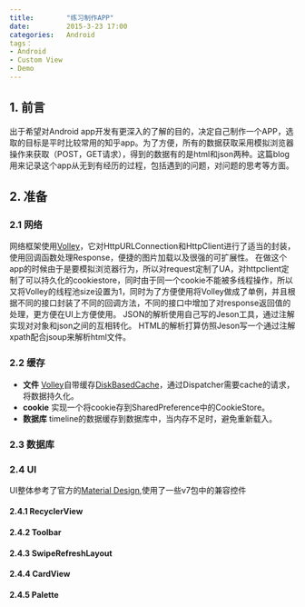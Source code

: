 ```yaml
---
title:        "练习制作APP"
date:         2015-3-23 17:00
categories:   Android
tags：
- Android
- Custom View
- Demo
---
```


## 1. 前言

出于希望对Android app开发有更深入的了解的目的，决定自己制作一个APP，选取的目标是平时比较常用的知乎app。为了方便，所有的数据获取采用模拟浏览器操作来获取（POST，GET请求），得到的数据有的是html和json两种。这篇blog用来记录这个app从无到有经历的过程，包括遇到的问题，对问题的思考等方面。

<!--more-->

## 2. 准备

### 2.1 网络
网络框架使用[Volley][1]，它对HttpURLConnection和HttpClient进行了适当的封装，使用回调函数处理Response，便捷的图片加载以及很强的可扩展性。
在做这个app的时候由于是要模拟浏览器行为，所以对request定制了UA，对httpclient定制了可以持久化的cookiestore，同时由于同一个cookie不能被多线程操作，所以又将Volley的线程池size设置为1，同时为了方便使用将Volley做成了单例，并且根据不同的接口封装了不同的回调方法，不同的接口中增加了对response返回值的处理，更方便在UI上方便使用。
JSON的解析使用自己写的Jeson工具，通过注解实现对对象和json之间的互相转化。
HTML的解析打算仿照Jeson写一个通过注解xpath配合jsoup来解析html文件。

### 2.2 缓存
* **文件**
[Volley][1]自带缓存[DiskBasedCache][2]，通过Dispatcher需要cache的请求，将数据持久化。
* **cookie**
实现一个将cookie存到SharedPreference中的CookieStore。
* **数据库**
timeline的数据缓存到数据库中，当内存不足时，避免重新载入。

### 2.3 数据库

### 2.4 UI
UI整体参考了官方的[Material Design][3],使用了一些v7包中的兼容控件

#### 2.4.1 RecyclerView

#### 2.4.2 Toolbar

#### 2.4.3 SwipeRefreshLayout

#### 2.4.4 CardView

#### 2.4.5 Palette 














<!--
app的一些想法：
1.timeline加入 + 圆形按钮，提供主题切换，返回最上层的功能。同时上滑隐藏，下滑出现。
2.要加入对5.0特效的支持
3.ForegroundColorSpan
-->


<!--Volley-->
[1]: http://developer.android.com/training/volley/index.html
<!--DiskBasedCache-->
[2]: https://android.googlesource.com/platform/frameworks/volley/+/android-5.1.0_r1/src/com/android/volley/toolbox/DiskBasedCache.java
<!--Material Design-->
[3]:http://www.google.com/design/spec/material-design
<!--RecyclerView-->
[4]:https://developer.android.com/reference/android/support/v7/widget/RecyclerView.html
<!--Toolbar-->
[5]:https://developer.android.com/reference/android/support/v7/widget/Toolbar.html
<!--SwipeRefreshLayout-->
[6]:https://developer.android.com/reference/android/support/v4/widget/SwipeRefreshLayout.html
